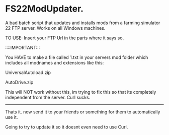 # FS22ModUpdater.

A bad batch script that updates and installs mods from a farming simulator 22 FTP server. Works on all Windows machines.

TO USE:
Insert your FTP Url in the parts where it says so.


::::IMPORTANT:::

You HAVE to make a file called 1.txt in your servers mod folder which includes all modnames and extensions like this:

UniversalAutoload.zip

AutoDrive.zip

This will NOT work without this, im trying to fix this so that its completely independent from the server. Curl sucks.

---------------
Thats it. now send it to your friends or something for them to automatically use it.

Going to try to update it so it doesnt even need to use Curl.
